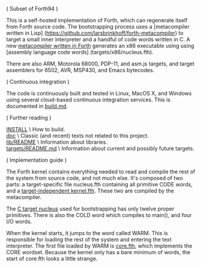 ( Subset of Forth94 )

This is a self-hosted implementation of Forth, which can regenerate
itself from Forth source code.  The bootstrapping process uses a
[metacompiler written in Lisp]
(https://github.com/larsbrinkhoff/forth-metacompiler) to target a
small inner interpreter and a handful of code words written in C.  A
new [metacompiler written in Forth](lib/meta.fth) generates an x86
executable using using [assembly language code words]
(targets/x86/nucleus.fth).

There are also ARM, Motorola 68000, PDP-11, and asm.js targets, and
target assemblers for 6502, AVR, MSP430, and Emacs bytecodes.

( Continuous integration )

The code is continuously built and tested in Linux, MacOS X, and
Windows using several cloud-based continuous integration services.
This is documented in [build.md](build.md).

( Further reading )

[INSTALL](INSTALL) \ How to build.  
[doc](doc) \ Classic (and recent) texts not related to this project.  
[lib/README](lib/README) \ Information about libraries.  
[targets/README.md](targets/README.md) \ Information about current and possibly future targets.

( Implementation guide )

The Forth kernel contains everything needed to read and compile the
rest of the system from source code, and not much else.  It's composed
of two parts: a target-specific file nucleus.fth containing all
primitive CODE words, and a [target-independent
kernel.fth](src/kernel.fth).  These two are compiled by the
metacompiler.

The [C target nucleus](targets/c/nucleus.fth) used for bootstrapping
has only twelve proper primitives.  There is also the COLD word which
compiles to main(), and four I/O words.

When the kernel starts, it jumps to the word called WARM.  This is
responsible for loading the rest of the system and entering the text
interpreter.  The first file loaded by WARM is [core.fth](src/core.fth),
which implements the CORE wordset.  Because the kernel only has a bare
minimum of words, the start of core.fth looks a little strange.

